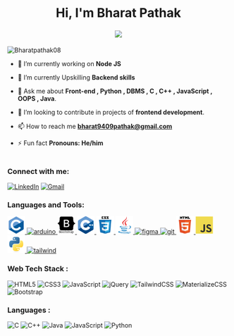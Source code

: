 <h1 align="center">Hi, I'm Bharat Pathak</h1>
        <h3 align="center"> <img src="https://readme-typing-svg.herokuapp.com?color=0357F7&lines=Passionated+Software+Developer+%3A)" /> </h3>
        
<!--         
 <p align="left"> <img src="https://komarev.com/ghpvc/?username=priyansh-agarwal&label=Profile%20views&color=0e75b6&style=flat" alt="priyansh-agarwal" /> </p>

<p align="left"> <a href="https://github.com/ryo-ma/github-profile-trophy"><img src="https://github-profile-trophy.vercel.app/?username=priyansh-agarwal" alt="priyansh-agarwal" /></a> </p>

<p align="left"> <a href="https://twitter.com/priyanshcodess" target="blank"><img src="https://img.shields.io/twitter/follow/priyanshcodess?logo=twitter&style=for-the-badge" alt="priyanshcodess" /></a> </p>

 -->
        
<p align="left"> <img src="https://komarev.com/ghpvc/?username=Bharatpathak08&label=Profile%20views&color=0e75b6&style=flat" alt="Bharatpathak08" /> </p>

 - 🔭 I’m currently working on **Node JS**
        
 - 🌱 I’m currently Upskilling **Backend skills**
        
 - 💬 Ask me about **Front-end , Python , DBMS , C , C++ , JavaScript , OOPS , Java**.
 
 - 💞️ I’m looking to contribute in projects of **frontend development**.
        
 - 📫 How to reach me **bharat9409pathak@gmail.com**
        
 - ⚡ Fun fact **Pronouns: He/him**
<h1 align="center"></h1>
<h3 align="left">Connect with me:</h3>
<p align="left">

<!-- <a href="https://twitter.com/priyanshcodess" target="blank"><img align="center" src="https://raw.githubusercontent.com/rahuldkjain/github-profile-readme-generator/master/src/images/icons/Social/twitter.svg" alt="priyanshcodess" height="30" width="40" /></a> -->
<!-- <a href="https://www.linkedin.com/in/bharat-pathak-96237b252" target="blank"><img align="center" src="https://raw.githubusercontent.com/rahuldkjain/github-profile-readme-generator/master/src/images/icons/Social/linked-in-alt.svg" alt="in/bharat-pathak-96237b252" height="30" width="40" /></a> -->


<a href="https://www.linkedin.com/in/bharat-pathak-96237b252"><img alt="LinkedIn" src="https://img.shields.io/badge/linkedin-%230077B5.svg?style=for-the-badge&logo=linkedin&logoColor=white"/></a>
<a href="mailto:bharat9409pathak@gmail.com"><img alt="Gmail" src="https://img.shields.io/badge/Gmail-D14836?style=for-the-badge&logo=gmail&logoColor=white"/></a>
         
<!-- <a href="https://instagram.com/priyansh.js" target="blank"><img align="center" src="https://raw.githubusercontent.com/rahuldkjain/github-profile-readme-generator/master/src/images/icons/Social/instagram.svg" alt="priyansh.js" height="30" width="40" /></a>
</p> -->



<h3 align="left">Languages and Tools:</h3>


<p align="left"><a href="https://www.cprogramming.com/" target="_blank" rel="noreferrer"> <img src="https://raw.githubusercontent.com/devicons/devicon/master/icons/c/c-original.svg" alt="c" width="40" height="40"/> </a>  <a href="https://www.arduino.cc/" target="_blank"> <img src="https://cdn.worldvectorlogo.com/logos/arduino-1.svg" alt="arduino" width="40" height="40"/> </a> <a href="https://getbootstrap.com" target="_blank"> <img src="https://raw.githubusercontent.com/devicons/devicon/master/icons/bootstrap/bootstrap-plain-wordmark.svg" alt="bootstrap" width="40" height="40"/> </a> <a href="https://www.w3schools.com/cpp/" target="_blank"> <img src="https://raw.githubusercontent.com/devicons/devicon/master/icons/cplusplus/cplusplus-original.svg" alt="cplusplus" width="40" height="40"/> </a> <a href="https://www.w3schools.com/css/" target="_blank"> <img src="https://raw.githubusercontent.com/devicons/devicon/master/icons/css3/css3-original-wordmark.svg" alt="css3" width="40" height="40"/> </a> <a href="https://www.java.com" target="_blank" rel="noreferrer"> <img src="https://raw.githubusercontent.com/devicons/devicon/master/icons/java/java-original.svg" alt="java" width="40" height="40"/> </a><a href="https://www.figma.com/" target="_blank"> <img src="https://www.vectorlogo.zone/logos/figma/figma-icon.svg" alt="figma" width="40" height="40"/> </a> <a href="https://git-scm.com/" target="_blank"> <img src="https://www.vectorlogo.zone/logos/git-scm/git-scm-icon.svg" alt="git" width="40" height="40"/> </a> <a href="https://www.w3.org/html/" target="_blank"> <img src="https://raw.githubusercontent.com/devicons/devicon/master/icons/html5/html5-original-wordmark.svg" alt="html5" width="40" height="40"/> </a> <a href="https://developer.mozilla.org/en-US/docs/Web/JavaScript" target="_blank"> <img src="https://raw.githubusercontent.com/devicons/devicon/master/icons/javascript/javascript-original.svg" alt="javascript" width="40" height="40"/> </a> <a href="https://www.python.org" target="_blank"> <img src="https://raw.githubusercontent.com/devicons/devicon/master/icons/python/python-original.svg" alt="python" width="40" height="40"/> </a> <a href="https://tailwindcss.com/" target="_blank"> <img src="https://www.vectorlogo.zone/logos/tailwindcss/tailwindcss-icon.svg" alt="tailwind" width="40" height="40"/> </a> </p>


<!--         

<h3 align="left">Connect with me:</h3>
<div align="left">
  <a href="https://www.linkedin.com/in/bharat-pathak-96237b252"><img alt="LinkedIn" src="https://img.shields.io/badge/linkedin-%230077B5.svg?style=for-the-badge&logo=linkedin&logoColor=white"/></a>
         <a href="mailto:bharat9409pathak@gmail.com"><img alt="Gmail" src="https://img.shields.io/badge/Gmail-D14836?style=for-the-badge&logo=gmail&logoColor=white"/></a>
         
         
   <a href="https://instagram.com/code.wave"><img alt="Instagram" src="https://img.shields.io/badge/Instagram-E4405F?style=for-the-badge&logo=instagram&logoColor=white"/></a>
  <a href="https://t.me/ankitkumar"><img alt="Telegram" src="https://img.shields.io/badge/Telegram-2CA5E0?style=for-the-badge&logo=telegram&logoColor=white" /></a>
  <a href="https://discord.gg/ankit kumar"><img alt="Discord" src="https://img.shields.io/badge/Discord-1CA5E0?style=for-the-badge&logo=discord&logoColor=white" /></a> -->
</div>




<h3 align="left">Web Tech Stack :</h3>
<div align="left">
<img alt="HTML5" src="https://img.shields.io/badge/html5-%23E34F26.svg?style=for-the-badge&logo=html5&logoColor=white"/>
<img alt="CSS3" src="https://img.shields.io/badge/css3-%231572B6.svg?style=for-the-badge&logo=css3&logoColor=white"/> 
<img alt="JavaScript" src="https://img.shields.io/badge/javascript-%23323330.svg?style=for-the-badge&logo=javascript&logoColor=%23F7DF1E"/> 
<img alt="jQuery" src="https://img.shields.io/badge/jquery-%230769AD.svg?style=for-the-badge&logo=jquery&logoColor=white"/> 
<img alt="TailwindCSS" src="https://img.shields.io/badge/Tailwind_CSS-38B2AC?style=for-the-badge&logo=tailwind-css&logoColor=white"/>
<img alt="MaterializeCSS" src="https://img.shields.io/badge/materialize_css-%23323330?style=for-the-badge&logo=materialize-css&logoColor=white"/>
<img alt="Bootstrap" src="https://img.shields.io/badge/bootstrap-%23563D7C.svg?style=for-the-badge&logo=bootstrap&logoColor=white"/>

        
        
<h3 align="left">Languages :</h3>
<div align="left">
        <img alt="C" src="https://img.shields.io/badge/C-%23ED8B00.svg?style=for-the-badge&logo=C&logoColor=white"/>
        <img alt="C++" src="https://img.shields.io/badge/C%2B%2B-00599C?style=for-the-badge&logo=C%2B%2B&logoColor=white"/>
        <img alt="Java" src="https://img.shields.io/badge/Java-%2314354C.svg?style=for-the-badge&logo=Java&logoColor=white"/>
        <img alt="JavaScript" src="https://img.shields.io/badge/javascript-%23323330.svg?style=for-the-badge&logo=javascript&logoColor=%23F7DF1E"/>   
        <img alt="Python" src="https://img.shields.io/badge/python-%2314354C.svg?style=for-the-badge&logo=python&logoColor=white"/>
</div> 





<!-- 
<h3 align="left">Databases :</h3>
<div align="left">
  <img alt="MySQL" src="https://img.shields.io/badge/mysql-%2300f.svg?style=for-the-badge&logo=mysql&logoColor=white"/>
  <img alt="MongoDB" src ="https://img.shields.io/badge/MongoDB-4EA94B?style=for-the-badge&logo=mongodb&logoColor=white"/>
  <img alt="SQLite" src ="https://img.shields.io/badge/sqlite-%2307405e.svg?style=for-the-badge&logo=sqlite&logoColor=white"/>
</div>


<h3 align="left">Hosting :</h3>
<div align="left">
  <img alt="Heroku" src="https://img.shields.io/badge/heroku-%23430098.svg?style=for-the-badge&logo=heroku&logoColor=white"/>
  <img alt="Vercel" src="https://img.shields.io/badge/Vercel-000000?style=for-the-badge&logo=vercel&logoColor=white"/>
  <img alt="Netlify" src="https://img.shields.io/badge/Netlify-00C7B7?style=for-the-badge&logo=netlify&logoColor=white"/>
  <img alt="Github" src="https://img.shields.io/badge/Github-00C7B5?style=for-the-badge&logo=github&logoColor=white"/>
</div><br/> -->





<!-- <table>
  <tr>
  <td><img src="https://github-readme-stats.vercel.app/api?username=Bharatpathak08&show_icons=true&theme=light&locale=en" alt="jigar-sable" /></td>
            <td><img src="https://github-readme-stats.vercel.app/api/top-langs?username=Bharatpathak08&show_icons=true&theme=light&locale=en&layout=compact" alt="jigar-sable" /></td>
  </tr>
</table>

<div align="center">
        <p><img align="center" src="https://github-readme-streak-stats.herokuapp.com/?user=Bharatpathak08&theme=light" alt="jigar-sable" /></p> </div>
 <br>  -->
<!-- 
  
<h3 align="left">Support:</h3>
<p><a href="https://www.buymeacoffee.com/Ankit Kumar"> <img align="left" src="https://cdn.buymeacoffee.com/buttons/v2/default-yellow.png" height="50" width="210" alt="Ankit Kumar" /></a></p><br>
 -->
